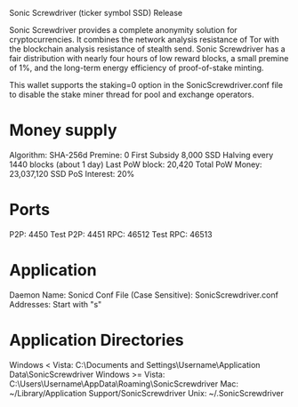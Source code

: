 Sonic Screwdriver (ticker symbol SSD) Release

Sonic Screwdriver provides a complete anonymity solution for cryptocurrencies. It combines the network analysis resistance of Tor with the blockchain analysis resistance of stealth send. Sonic Screwdriver has a fair distribution with nearly four hours of low reward blocks, a small premine of 1%, and the long-term energy efficiency of proof-of-stake minting.

This wallet supports the staking=0 option in the SonicScrewdriver.conf file to disable the stake miner thread for pool and exchange operators.


Money supply
============

Algorithm: SHA-256d
Premine: 0
First Subsidy 8,000 SSD
Halving every 1440 blocks (about 1 day)
Last PoW block: 20,420
Total PoW Money: 23,037,120 SSD
PoS Interest: 20%

Ports
=====
P2P: 4450
Test P2P: 4451
RPC: 46512
Test RPC: 46513

Application
===========

Daemon Name: Sonicd
Conf File (Case Sensitive): SonicScrewdriver.conf
Addresses: Start with "s"

Application Directories
=======================

Windows < Vista: C:\Documents and Settings\Username\Application Data\SonicScrewdriver
Windows >= Vista: C:\Users\Username\AppData\Roaming\SonicScrewdriver
Mac: ~/Library/Application Support/SonicScrewdriver
Unix: ~/.SonicScrewdriver

